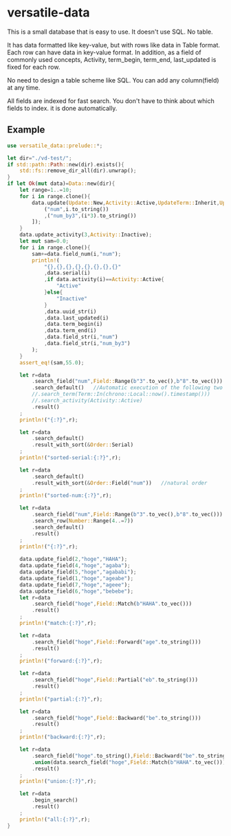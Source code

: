 # versatile-data

This is a small database that is easy to use.
It doesn't use SQL.
No table.

It has data formatted like key-value, but with rows like data in Table format. Each row can have data in key-value format.
In addition, as a field of commonly used concepts,
Activity, term_begin, term_end, last_updated
is fixed for each row.

No need to design a table scheme like SQL.
You can add any column(field) at any time.

All fields are indexed for fast search.
You don't have to think about which fields to index. it is done automatically.

## Example

```rust
use versatile_data::prelude::*;

let dir="./vd-test/";
if std::path::Path::new(dir).exists(){
    std::fs::remove_dir_all(dir).unwrap();
}
if let Ok(mut data)=Data::new(dir){
    let range=1..=10;
    for i in range.clone(){
        data.update(Update::New,Activity::Active,UpdateTerm::Inherit,UpdateTerm::Inherit,&vec![
            ("num",i.to_string())
            ,("num_by3",(i*3).to_string())
        ]);
    }
    data.update_activity(3,Activity::Inactive);
    let mut sam=0.0;
    for i in range.clone(){
        sam+=data.field_num(i,"num");
        println!(
            "{},{},{},{},{},{},{},{}"
            ,data.serial(i)
            ,if data.activity(i)==Activity::Active{
                "Active"
            }else{
                "Inactive"
            }
            ,data.uuid_str(i)
            ,data.last_updated(i)
            ,data.term_begin(i)
            ,data.term_end(i)
            ,data.field_str(i,"num")
            ,data.field_str(i,"num_by3")
        );
    }
    assert_eq!(sam,55.0);

    let r=data
        .search_field("num",Field::Range(b"3".to_vec(),b"8".to_vec()))
        .search_default()   //Automatic execution of the following two lines
        //.search_term(Term::In(chrono::Local::now().timestamp()))
        //.search_activity(Activity::Active)
        .result()
    ;
    println!("{:?}",r);

    let r=data
        .search_default() 
        .result_with_sort(&Order::Serial)
    ;
    println!("sorted-serial:{:?}",r);

    let r=data
        .search_default() 
        .result_with_sort(&Order::Field("num"))   //natural order
    ;
    println!("sorted-num:{:?}",r);

    let r=data
        .search_field("num",Field::Range(b"3".to_vec(),b"8".to_vec()))
        .search_row(Number::Range(4..=7))
        .search_default()
        .result()
    ;
    println!("{:?}",r);
    
    data.update_field(2,"hoge","HAHA");
    data.update_field(4,"hoge","agaba");
    data.update_field(5,"hoge","agababi");
    data.update_field(1,"hoge","ageabe");
    data.update_field(7,"hoge","ageee");
    data.update_field(6,"hoge","bebebe");
    let r=data
        .search_field("hoge",Field::Match(b"HAHA".to_vec()))
        .result()
    ;
    println!("match:{:?}",r);

    let r=data
        .search_field("hoge",Field::Forward("age".to_string()))
        .result()
    ;
    println!("forward:{:?}",r);

    let r=data
        .search_field("hoge",Field::Partial("eb".to_string()))
        .result()
    ;
    println!("partial:{:?}",r);

    let r=data
        .search_field("hoge",Field::Backward("be".to_string()))
        .result()
    ;
    println!("backward:{:?}",r);

    let r=data
        .search_field("hoge".to_string(),Field::Backward("be".to_string()))
        .union(data.search_field("hoge",Field::Match(b"HAHA".to_vec())))
        .result()
    ;
    println!("union:{:?}",r);

    let r=data
        .begin_search()
        .result()
    ;
    println!("all:{:?}",r);
}
```